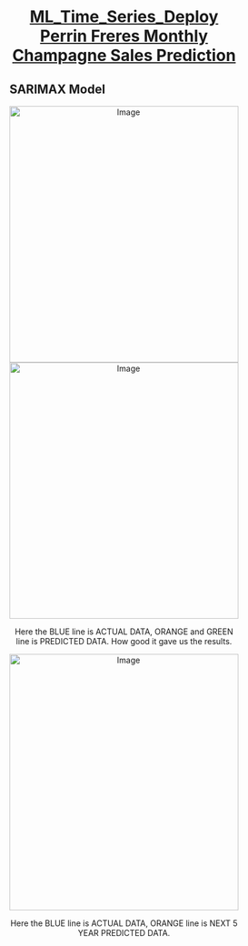 <div style="width: 80%;" align=center>
  
  <h1><a href="https://github.com/celik-muhammed/ML_Time_Series_Deploy_Product_Sales_Prediction/blob/master/ml_time_series_deploy_product_sales_prediction_v1.ipynb" target="_blank">ML_Time_Series_Deploy Perrin Freres Monthly Champagne Sales Prediction</a></h1>
  <h2 align=left>SARIMAX Model</h2>
  
  <img src="https://i.ibb.co/Ssz4h61/download.png" alt="Image" style="height: 450px; width: 100%;">
  
  <img src="https://i.ibb.co/MSmrLY8/download.png" alt="Image" style="height: 450px; width: 100%;">
  <p>Here the BLUE line is ACTUAL DATA, ORANGE and GREEN line is PREDICTED DATA. How good it gave us the results.</p>
  
  <img src="https://i.ibb.co/8MXdR0Z/download.png" alt="Image" style="height: 450px; width: 100%;">
  <p>Here the BLUE line is ACTUAL DATA, ORANGE line is NEXT 5 YEAR PREDICTED DATA.</p>
</div>
